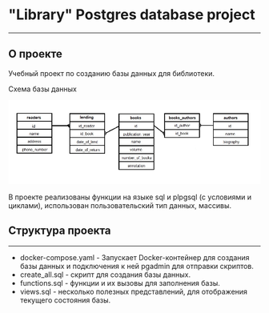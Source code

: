 
# "Library" Postgres database project #
---
## О проекте ##

Учебный проект по созданию базы данных для библиотеки.

Схема базы данных

![Image text](https://github.com/DudeOrange/library/blob/main/bd.jpg)

В проекте реализованы функции на языке sql и plpgsql (с условиями и циклами), использован пользовательский тип данных, массивы.

## Структура проекта ##
---
* docker-compose.yaml - Запускает Docker-контейнер для создания базы данных и подключения к ней pgadmin для отправки скриптов.
* create_all.sql - скрипт для создания базы данных.
* functions.sql - функции и их вызовы для заполнения базы.
* views.sql - несколько полезных представлений, для отображения текущего состояния базы.


